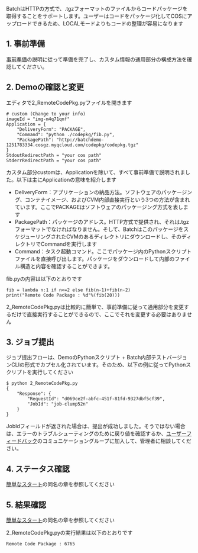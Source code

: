 BatchはHTTPの方式で、.tgzフォーマットのファイルからコードパッケージを取得することをサポートします。ユーザーはコードをパッケージ化してCOSにアップロードできるため、LOCALモードよりもコードの整理が容易になります

## 1. 事前準備
[事前準備](https://cloud.tencent.com/document/product/599/10548)の説明に従って準備を完了し、カスタム情報の通用部分の構成方法を確認してください。

## 2. Demoの確認と変更
エディタで2_RemoteCodePkg.pyファイルを開きます
```
# custom (Change to your info)
imageId = "img-m4q71qnf"
Application = {
    "DeliveryForm": "PACKAGE",
    "Command": "python ./codepkg/fib.py",
    "PackagePath": "http://batchdemo-1251783334.cosgz.myqcloud.com/codepkg/codepkg.tgz"
}
StdoutRedirectPath = "your cos path"
StderrRedirectPath = "your cos path"
```
カスタム部分customは、Applicationを除いて、すべて事前準備で説明されました。以下は主にApplicationの意味を紹介します
* DeliveryForm：アプリケーションの納品方法。ソフトウェアのパッケージング、コンテナイメージ、およびCVM内部直接実行という3つの方法が含まれています。ここでPACKAGEはソフトウェアのパッケージング方式を表します
* PackagePath：パッケージのアドレス。HTTP方式で提供され、それは.tgzフォーマットでなければなりません。そして、BatchはこのパッケージをスケジューリングされたCVMのあるディレクトリにダウンロードし、そのディレクトリでCommandを実行します
* Command：タスク起動コマンド。ここでパッケージ内のPythonスクリプトファイルを直接呼び出します。パッケージをダウンロードして内部のファイル構造と内容を確認することができます。

fib.pyの内容は以下のとおりです
```
fib = lambda n:1 if n<=2 else fib(n-1)+fib(n-2)
print("Remote Code Package : %d"%(fib(20)))
```

2_RemoteCodePkg.pyは比較的に簡単で、事前準備に従って通用部分を変更するだけで直接実行することができるので、ここでそれを変更する必要はありません

## 3. ジョブ提出
ジョブ提出フローは、DemoのPythonスクリプト + Batch内部テストバージョンCLIの形式でカプセル化されています。そのため、以下の例に従ってPythonスクリプトを実行してください
```
$ python 2_RemoteCodePkg.py
{
    "Response": {
        "RequestId": "d069ce2f-abfc-451f-81fd-9327dbf5cf39",
        "JobId": "job-clump52n"
    }
}
```

JobIdフィールドが返された場合は、提出が成功しました。そうではない場合は、エラーのトラブルシューティングのために戻り値を確認するか、[ユーザーフィードバック](https://cloud.tencent.com/document/product/599/10806)のコミュニケーショングループに加入して、管理者に相談してください。

## 4. ステータス確認
[簡単なスタート](https://cloud.tencent.com/document/product/599/10551)の同名の章を参照してください

## 5. 結果確認
[簡単なスタート](https://cloud.tencent.com/document/product/599/10551)の同名の章を参照してください

2_RemoteCodePkg.pyの実行結果は以下のとおりです
```
Remote Code Package : 6765
```

